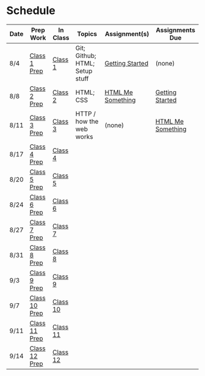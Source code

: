 # Schedule

Date | Prep Work | In Class | Topics | Assignment(s) | Assignments Due
-----|-----------|----------|--------|---------------|----------------
8/4 | [Class 1 Prep](./class1-prep) | [Class 1](./class1) | Git; Github; HTML; Setup stuff | [Getting Started][getting-started] | (none)
8/8 | [Class 2 Prep](./class2-prep) | [Class 2](./class2) | HTML; CSS | [HTML Me Something][html-me-something] | [Getting Started][getting-started]
8/11 | [Class 3 Prep](./class3-prep) | [Class 3](./class3) | HTTP / how the web works | (none) | [HTML Me Something][html-me-something]
8/17 | [Class 4 Prep](./class4-prep) | [Class 4](./class4) | | | |
8/20 | [Class 5 Prep](./class5-prep) | [Class 5](./class5) | | | |
8/24 | [Class 6 Prep](./class6-prep) | [Class 6](./class6) | | | |
8/27 | [Class 7 Prep](./class7-prep) | [Class 7](./class7) | | | |
8/31 | [Class 8 Prep](./class8-prep) | [Class 8](./class8) | | | |
9/3 | [Class 9 Prep](./class9-prep) | [Class 9](./class9) | | | |
9/7 | [Class 10 Prep](./class10-prep) | [Class 10](./class10) | | | |
9/11 | [Class 11 Prep](./class11-prep) | [Class 11](./class11) | | | |
9/14 | [Class 12 Prep](./class12-prep) | [Class 12](./class12) | | | |


[getting-started]: ../assignments/getting-started
[html-me-something]: ../assignments/html-me-something
